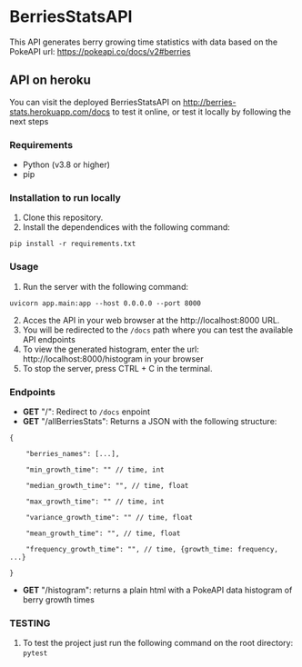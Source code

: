 # BerriesStatsAPI

This API generates berry growing time statistics with data based on the PokeAPI url:
https://pokeapi.co/docs/v2#berries

## API on heroku

You can visit the deployed BerriesStatsAPI on http://berries-stats.herokuapp.com/docs to test it online, or test it locally by following the next steps

### Requirements
- Python (v3.8 or higher)
- pip

### Installation to run locally

1. Clone this repository.
2. Install the dependendices with the following command:

`pip install -r requirements.txt`

### Usage
1. Run the server with the following command:

`uvicorn app.main:app --host 0.0.0.0 --port 8000`

2. Acces the API in your web browser at the http://localhost:8000 URL.
3. You will be redirected to the `/docs` path where you can test the available API endpoints
4. To view the generated histogram, enter the url: http://localhost:8000/histogram in your browser
5. To stop the server, press CTRL + C in the terminal.

### Endpoints

- **GET** "/": Redirect to `/docs` enpoint
- **GET** "/allBerriesStats": Returns a JSON with the following structure:
```
{

    "berries_names": [...],

    "min_growth_time": "" // time, int

    "median_growth_time": "", // time, float

    "max_growth_time": "" // time, int

    "variance_growth_time": "" // time, float

    "mean_growth_time": "", // time, float

    "frequency_growth_time": "", // time, {growth_time: frequency, ...}

}
```
- **GET** "/histogram": returns a plain html with a PokeAPI data histogram of berry growth times

### TESTING

1. To test the project just run the following command on the root directory: `pytest`


